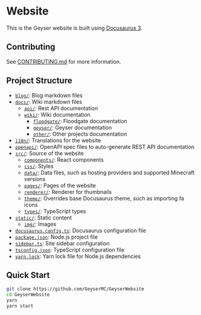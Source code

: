 # Website

This is the Geyser website is built using [Docusaurus 3](https://docusaurus.io/).

## Contributing

See [CONTRIBUTING.md](CONTRIBUTING.md) for more information.

## Project Structure

- [`blog/`](/blog/): Blog markdown files
- [`docs/`](/docs/): Wiki markdown files
    - [`api/`](/docs/api/): Rest API documentation
    - [`wiki/`](/docs/wiki/): Wiki documentation
        - [`floodgate/`](/docs/floodgate/): Floodgate documentation
        - [`geyser/`](/docs/geyser): Geyser documentation
        - [`other/`](/docs/other/): Other projects documentation
- [`i18n/`](/i18n/): Translations for the website
- [`openapi/`](/openapi/): OpenAPI spec files to auto-generate REST API documentation
- [`src/`](/src/): Source of the website
    - [`components/`](/src/components/): React components
    - [`css/`](/src/css/): Styles
    - [`data/`](/src/data/): Data files, such as hosting providers and supported Minecraft versions
    - [`pages/`](/src/pages/): Pages of the website
    - [`renderer/`](/src/renderer/): Renderer for thumbnails
    - [`theme/`](/src/theme/): Overrides base Docusaurus theme, such as importing fa icons
    - [`types/`](/src/types/): TypeScript types
- [`static/`](/static/): Static content
    - [`img/`](/static/img/): Images
- [`docusaurus.config.ts`](/docusaurus.config.ts): Docusaurus configuration file
- [`package.json`](/package.json): Node.js project file
- [`sidebar.ts`](/sidebar.ts): Site sidebar configuration
- [`tsconfig.json`](/tsconfig.json): TypeScript configuration file
- [`yarn.lock`](/yarn.lock): Yarn lock file for Node.js dependencies

## Quick Start

```sh
git clone https://github.com/GeyserMC/GeyserWebsite
cd GeyserWebsite
yarn
yarn start
```